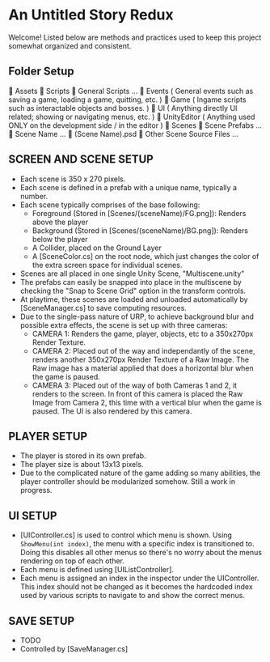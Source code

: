 # An Untitled Story Redux
Welcome! Listed below are methods and practices used to keep this project somewhat organized and consistent.



## Folder Setup

📁 Assets
    📁 Scripts
        📄 General Scripts ...
        📁 Events ( General events such as saving a game, loading a game, quitting, etc. )
        📁 Game ( Ingame scripts such as interactable objects and bosses. )
        📁 UI ( Anything directly UI related; showing or navigating menus, etc. )
        📁 UnityEditor ( Anything used ONLY on the development side / in the editor )
    📁 Scenes
        📄 Scene Prefabs ...
        📁 Scene Name ...
            📄 (Scene Name).psd
            📄 Other Scene Source Files ...



## SCREEN AND SCENE SETUP

- Each scene is 350 x 270 pixels.
- Each scene is defined in a prefab with a unique name, typically a number.
- Each scene typically comprises of the base following:
    - Foreground (Stored in [Scenes/(sceneName)/FG.png]): Renders above the player
    - Background (Stored in [Scenes/(sceneName)/BG.png]): Renders below the player
    - A Collider, placed on the Ground Layer
    - A [SceneColor.cs] on the root node, which just changes the color of the extra screen space for individual scenes.
- Scenes are all placed in one single Unity Scene, "Multiscene.unity"
- The prefabs can easily be snapped into place in the multiscene by checking the "Snap to Scene Grid" option in the transform controls.
- At playtime, these scenes are loaded and unloaded automatically by [SceneManager.cs] to save computing resources.
- Due to the single-pass nature of URP, to achieve background blur and possible extra effects, the scene is set up with three cameras:
    - CAMERA 1: Renders the game, player, objects, etc to a 350x270px Render Texture.
    - CAMERA 2: Placed out of the way and independantly of the scene, renders another 350x270px Render Texture of a Raw Image. The Raw image has a material applied that does a horizontal blur when the game is paused.
    - CAMERA 3: Placed out of the way of both Cameras 1 and 2, it renders to the screen. In front of this camera is placed the Raw Image from Camera 2, this time with a vertical blur when the game is paused. The UI is also rendered by this camera.



## PLAYER SETUP

- The player is stored in its own prefab.
- The player size is about 13x13 pixels.
- Due to the complicated nature of the game adding so many abilities, the player controller should be modularized somehow. Still a work in progress.



## UI SETUP

- [UIController.cs] is used to control which menu is shown. Using `ShowMenu(int index)`, the menu with a specific index is transitioned to. Doing this disables all other menus so there's no worry about the menus rendering on top of each other.
- Each menu is defined using [UIListController].
- Each menu is assigned an index in the inspector under the UIController. This index should not be changed as it becomes the hardcoded index used by various scripts to navigate to and show the correct menus.



## SAVE SETUP

- TODO
- Controlled by [SaveManager.cs]
